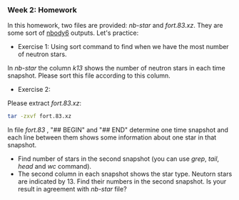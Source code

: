 ### Week 2: Homework

In this homework, two files are provided: *nb-star* and *fort.83.xz*. They are some sort of [nbody6](https://github.com/nbodyx/Nbody6) outputs. Let's practice:

* Exercise 1: Using sort command to find when we have the most number of neutron stars.

In *nb-star* the column *k13* shows the number of neutron stars in each time snapshot. Please sort this file according to this column.

* Exercise 2: 

Please extract *fort.83.xz*:

```bash
tar -zxvf fort.83.xz
```
In file *fort.83* , "## BEGIN" and "## END" determine one time snapshot and each line between them shows some information about one star in that snapshot.

  * Find number of stars in the second snapshot (you can use *grep*, *tail*, *head* and *wc* command). 
  * The second column in each snapshot shows the star type. Neutorn stars are indicated by 13. Find their numbers in the second snapshot. Is your result in agreement with *nb-star* file?